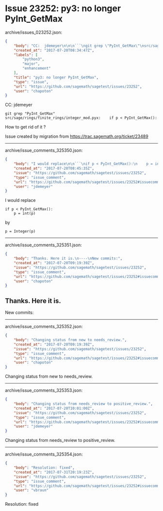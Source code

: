 # Issue 23252: py3: no longer PyInt_GetMax

archive/issues_023252.json:
```json
{
    "body": "CC:  jdemeyer\n\n\n```\ngit grep \"PyInt_GetMax\"\nsrc/sage/rings/finite_rings/integer_mod.pyx:    if p < PyInt_GetMax():\n```\n\nHow to get rid of it ?\n\nIssue created by migration from https://trac.sagemath.org/ticket/23489\n\n",
    "created_at": "2017-07-20T08:34:47Z",
    "labels": [
        "python3",
        "major",
        "enhancement"
    ],
    "title": "py3: no longer PyInt_GetMax",
    "type": "issue",
    "url": "https://github.com/sagemath/sagetest/issues/23252",
    "user": "chapoton"
}
```
CC:  jdemeyer


```
git grep "PyInt_GetMax"
src/sage/rings/finite_rings/integer_mod.pyx:    if p < PyInt_GetMax():
```

How to get rid of it ?

Issue created by migration from https://trac.sagemath.org/ticket/23489





---

archive/issue_comments_325350.json:
```json
{
    "body": "I would replace\n\n```\nif p < PyInt_GetMax():\n    p = int(p)\n```\n\nby\n\n```\np = Integer(p)\n```\n",
    "created_at": "2017-07-20T08:45:35Z",
    "issue": "https://github.com/sagemath/sagetest/issues/23252",
    "type": "issue_comment",
    "url": "https://github.com/sagemath/sagetest/issues/23252#issuecomment-325350",
    "user": "jdemeyer"
}
```

I would replace

```
if p < PyInt_GetMax():
    p = int(p)
```

by

```
p = Integer(p)
```




---

archive/issue_comments_325351.json:
```json
{
    "body": "Thanks. Here it is.\n----\nNew commits:",
    "created_at": "2017-07-20T09:19:39Z",
    "issue": "https://github.com/sagemath/sagetest/issues/23252",
    "type": "issue_comment",
    "url": "https://github.com/sagemath/sagetest/issues/23252#issuecomment-325351",
    "user": "chapoton"
}
```

Thanks. Here it is.
----
New commits:



---

archive/issue_comments_325352.json:
```json
{
    "body": "Changing status from new to needs_review.",
    "created_at": "2017-07-20T09:19:39Z",
    "issue": "https://github.com/sagemath/sagetest/issues/23252",
    "type": "issue_comment",
    "url": "https://github.com/sagemath/sagetest/issues/23252#issuecomment-325352",
    "user": "chapoton"
}
```

Changing status from new to needs_review.



---

archive/issue_comments_325353.json:
```json
{
    "body": "Changing status from needs_review to positive_review.",
    "created_at": "2017-07-20T10:01:00Z",
    "issue": "https://github.com/sagemath/sagetest/issues/23252",
    "type": "issue_comment",
    "url": "https://github.com/sagemath/sagetest/issues/23252#issuecomment-325353",
    "user": "jdemeyer"
}
```

Changing status from needs_review to positive_review.



---

archive/issue_comments_325354.json:
```json
{
    "body": "Resolution: fixed",
    "created_at": "2017-07-31T20:19:23Z",
    "issue": "https://github.com/sagemath/sagetest/issues/23252",
    "type": "issue_comment",
    "url": "https://github.com/sagemath/sagetest/issues/23252#issuecomment-325354",
    "user": "vbraun"
}
```

Resolution: fixed
